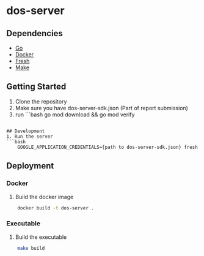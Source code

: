 # dos-server

## Dependencies
- [Go](https://golang.org/doc/install)
- [Docker](https://docs.docker.com/get-docker/)
- [Fresh](https://github.com/gravityblast/fresh)
- [Make](https://www.gnu.org/software/make/)

## Getting Started
1. Clone the repository
2. Make sure you have dos-server-sdk.json (Part of report submission)
3. run ```bash
    go mod download && go mod verify
```

## Development
1. Run the server
```bash
    GOOGLE_APPLICATION_CREDENTIALS={path to dos-server-sdk.json} fresh
```

## Deployment
### Docker
1. Build the docker image
```bash
    docker build -t dos-server .
```

### Executable
1. Build the executable
```bash
    make build
```
